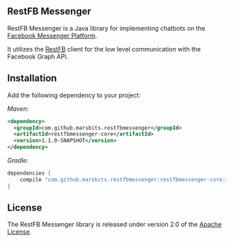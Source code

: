 ## RestFB Messenger

RestFB Messenger is a Java library for implementing chatbots on the 
[Facebook Messenger Platform][].

It utilizes the [RestFB][] client for the low level communication with the Facebook Graph API.

## Installation

Add the following dependency to your project:

_Maven_:

```xml
<dependency>
  <groupId>com.github.marsbits.restfbmessenger</groupId>
  <artifactId>restfbmessenger-core</artifactId>
  <version>1.1.0-SNAPSHOT</version>
</dependency>
```

_Gradle_:

```groovy
dependencies {
    compile "com.github.marsbits.restfbmessenger:restfbmessenger-core:1.0.0-SNAPSHOT"
}
```

## License

The RestFB Messenger library is released under version 2.0 of the [Apache License][].


[Apache License]: http://www.apache.org/licenses/LICENSE-2.0
[Facebook Messenger Platform]: https://developers.facebook.com/docs/messenger-platform
[RestFB]: http://restfb.com
